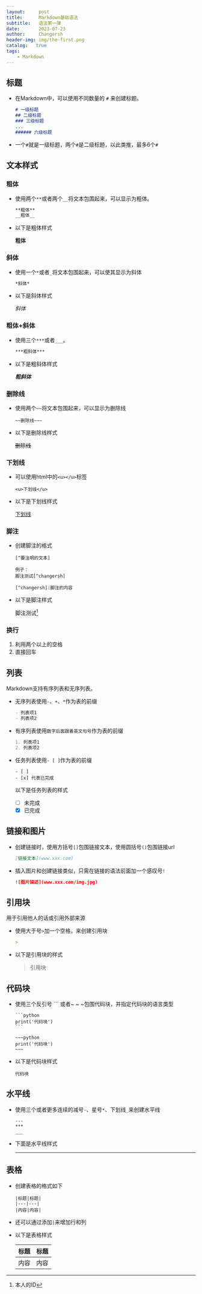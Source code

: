 ```yaml
---
layout:     post
title:      Markdown基础语法
subtitle:   语法第一弹
date:       2023-07-23
author:     Changersh
header-img: img/the-first.png
catalog:   true
tags:
    - Markdown
---
```


## 标题

- 在Markdown中，可以使用不同数量的 `#` 来创建标题。

  ~~~markdown
  # 一级标题
  ## 二级标题
  ### 三级标题
  ...
  ###### 六级标题
  ~~~

- 一个`#`就是一级标题，两个`#`是二级标题，以此类推，最多6个`#`

## 文本样式

### 粗体

- 使用两个`**`或者两个`__`将文本包围起来，可以显示为粗体。

  ~~~markdown
  **粗体**
  __粗体__
  ~~~

- 以下是粗体样式

  **粗体**

### 斜体

- 使用一个`*`或者`_`将文本包围起来，可以使其显示为斜体

  ~~~markdown
  *斜体*
  ~~~

- 以下是斜体样式

  *斜体*

### 粗体+斜体

- 使用三个`***`或者`___`。

  ~~~markdown
  ***粗斜体***
  ~~~

- 以下是粗斜体样式

  ***粗斜体***

### 删除线

- 使用两个`~~`将文本包围起来，可以显示为删除线

  ~~~changersh
  ~~删除线~~~
  ~~~

- 以下是删除线样式

  ~~删除线~~

### 下划线

- 可以使用html中的`<u></u>`标签

  ~~~
  <u>下划线</u>
  ~~~

- 以下是下划线样式

  <u>下划线</u>

### 脚注

- 创建脚注的格式

  ~~~
  [^要注明的文本]
  
  例子：
  脚注测试[^changersh]
  
  [^changersh]:脚注的内容
  ~~~

- 以下是脚注样式

  脚注测试[^changersh]

  [^changersh]: 本人的ID

### 换行

1. 利用两个以上的空格
2. 直接回车

## 列表

Markdown支持有序列表和无序列表。

- 无序列表使用`-`、`+`、`*`作为表的前缀

  ~~~markdown
  - 列表项1
  - 列表项2
  ~~~

- 有序列表使用`数字后面跟着英文句号`作为表的前缀

  ~~~markdown
  1. 列表项1
  2. 列表项2
  ~~~

- 任务列表使用`- [ ]`作为表的前缀

  ~~~
  - [ ]
  - [x] 代表已完成
  ~~~

  以下是任务列表的样式

  - [ ] 未完成
  - [x] 已完成

## 链接和图片

- 创建链接时，使用方括号`[]`包围链接文本，使用圆括号`()`包围链接url

  ~~~markdown
  [链接文本](www.xxx.com)
  ~~~

- 插入图片和创建链接类似，只需在链接的语法前面加一个感叹号`!`

  ~~~markdown
  ![图片描述](www.xxx.com/img.jpg)
  ~~~

## 引用块

用于引用他人的话或引用外部来源

- 使用大于号`>`加一个空格，来创建引用块

  ~~~markdown
  > 
  ~~~

- 以下是引用块的样式

  > 引用块

## 代码块

- 使用三个反引号 ``` 或者~ ~ ~包围代码块，并指定代码块的语言类型

  ~~~~
  ```python
  print('代码块')
  ```
  
  ~~~python
  print('代码块')
  ~~~
  ~~~~

- 以下是代码块样式

  ```changersh
  代码块
  ```

## 水平线

- 使用三个或者更多连续的减号`-`、星号`*`、下划线`_`来创建水平线

  ~~~
  ---
  ***
  ___
  ~~~

- 下面是水平线样式

  ***

## 表格

- 创建表格的格式如下

  ~~~
  |标题|标题|
  |---|---|
  |内容|内容|
  ~~~

- 还可以通过添加`|`来增加行和列

- 以下是表格样式

  | 标题 | 标题 |
  | ---- | ---- |
  | 内容 | 内容 |

 